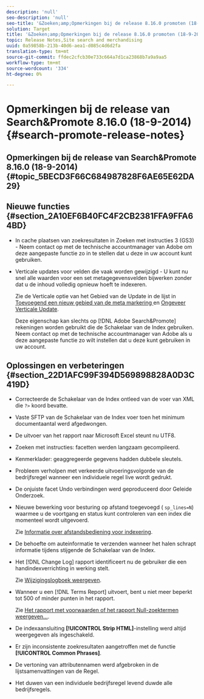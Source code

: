 ```yaml
---
description: 'null'
seo-description: 'null'
seo-title: '&Zoeken;amp;Opmerkingen bij de release 8.16.0 promoten (18-9-2014)'
solution: Target
title: '&Zoeken;amp;Opmerkingen bij de release 8.16.0 promoten (18-9-2014)'
topic: Release Notes,Site search and merchandising
uuid: 0a59858b-213b-40d6-aea1-d085c4d6d2fa
translation-type: tm+mt
source-git-commit: ffdec2cfcb30e733c664a7d1ca23868b7a9a9aa5
workflow-type: tm+mt
source-wordcount: '334'
ht-degree: 0%

---
```



# Opmerkingen bij de release van Search&amp;Promote 8.16.0 (18-9-2014){#search-promote-release-notes}

## Opmerkingen bij de release van Search&amp;Promote 8.16.0 (18-9-2014) {#topic_5BECD3F66C684987828F6AE65E62DA29}

## Nieuwe functies {#section_2A10EF6B40FC4F2CB2381FFA9FFA64BD}

* In cache plaatsen van zoekresultaten in Zoeken met instructies 3 (GS3) - Neem contact op met de technische accountmanager van Adobe om deze aangepaste functie zo in te stellen dat u deze in uw account kunt gebruiken.
* Verticale updates voor velden die vaak worden gewijzigd - U kunt nu snel alle waarden voor een set metagegevensvelden bijwerken zonder dat u de inhoud volledig opnieuw hoeft te indexeren.

   Zie de Verticale optie van het Gebied van de Update in de lijst in [Toevoegend een nieuw gebied van de meta markering ](../c-about-settings-menu/c-about-metadata-menu.md#task_6DF188C0FC7F4831A4444CA9AFA615E5) en [Ongeveer Verticale Update](../c-about-index-menu/c-about-vertical-updates.md#concept_E65A70C9C2E04804BF24FBE1B3CAD899).

   Deze eigenschap kan slechts op [!DNL Adobe Search&Promote] rekeningen worden gebruikt die de Schakelaar van de Index gebruiken. Neem contact op met de technische accountmanager van Adobe als u deze aangepaste functie zo wilt instellen dat u deze kunt gebruiken in uw account.

## Oplossingen en verbeteringen {#section_22D1AFC99F394D569898828A0D3C419D}

* Correcteerde de Schakelaar van de Index ontleed van de voer van XML die `?>` koord bevatte.
* Vaste SFTP van de Schakelaar van de Index voer toen het minimum documentaantal werd afgedwongen.
* De uitvoer van het rapport naar Microsoft Excel steunt nu UTF8.
* Zoeken met instructies: facetten werden langzaam gecompileerd.
* Kenmerklader: geaggregeerde gegevens hadden dubbele sleutels.
* Probleem verholpen met verkeerde uitvoeringsvolgorde van de bedrijfsregel wanneer een individuele regel live wordt gedrukt.
* De onjuiste facet Undo verbindingen werd geproduceerd door Geleide Onderzoek.
* Nieuwe bewerking voor besturing op afstand toegevoegd ( `sp_lines=N`) waarmee u de voortgang en status kunt controleren van een index die momenteel wordt uitgevoerd.

   Zie [Informatie over afstandsbediening voor indexering](../c-about-index-menu/c-about-remote-control-for-indexing.md#concept_C79B322190E84106A434E5C6D4A4118F).

* De behoefte om auteinformatie te verzenden wanneer het halen schrapt informatie tijdens stijgende de Schakelaar van de Index.
* Het [!DNL Change Log] rapport identificeert nu de gebruiker die een handindexverrichting in werking stelt.

   Zie [Wijzigingslogboek weergeven](../c-about-reports-menu/c-about-reports-menu.md#task_166F1156719F4B3D834BEA8E249C8057).

* Wanneer u een [!DNL Terms Report] uitvoert, bent u niet meer beperkt tot 500 of minder punten in het rapport.

   Zie [Het rapport met voorwaarden of het rapport Null-zoektermen weergeven...](../c-about-reports-menu/c-about-reports-menu.md#task_53B7ED1582DD4B0E8376546A7AFC789A).

* De indexaansluiting **[!UICONTROL Strip HTML]**-instelling werd altijd weergegeven als ingeschakeld.
* Er zijn inconsistente zoekresultaten aangetroffen met de functie **[!UICONTROL Common Phrases]**.
* De vertoning van attributennamen werd afgebroken in de lijstsamenvattingen van de Regel.
* Het duwen van een individuele bedrijfsregel levend duwde alle bedrijfsregels.


